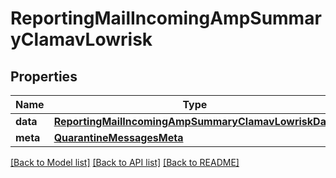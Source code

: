 # ReportingMailIncomingAmpSummaryClamavLowrisk

## Properties
Name | Type | Description | Notes
------------ | ------------- | ------------- | -------------
**data** | [**ReportingMailIncomingAmpSummaryClamavLowriskData**](ReportingMailIncomingAmpSummaryClamavLowriskData.md) |  | [optional] 
**meta** | [**QuarantineMessagesMeta**](QuarantineMessagesMeta.md) |  | [optional] 

[[Back to Model list]](../README.md#documentation-for-models) [[Back to API list]](../README.md#documentation-for-api-endpoints) [[Back to README]](../README.md)

